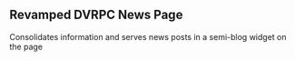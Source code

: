 ## Revamped DVRPC News Page

Consolidates information and serves news posts in a semi-blog widget on the page